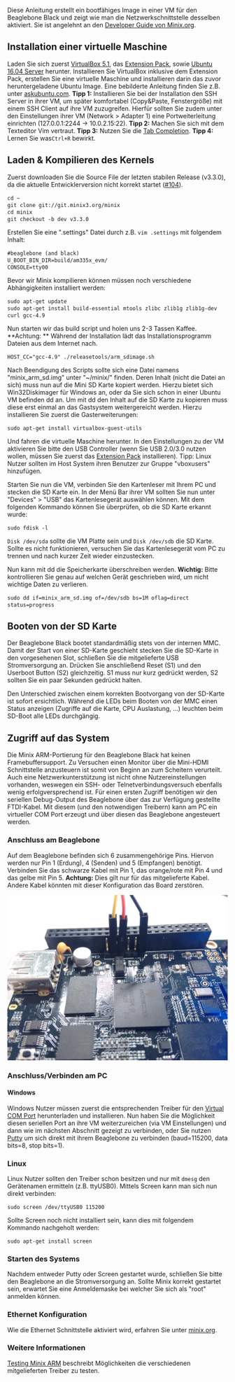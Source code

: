 Diese Anleitung erstellt ein bootfähiges Image in einer VM für den Beaglebone Black und zeigt wie man die Netzwerkschnittstelle desselben aktiviert. Sie ist angelehnt an den [Developer Guide von Minix.org](http://wiki.minix3.org/doku.php?id=developersguide:minixonarm).

## Installation einer virtuelle Maschine
Laden Sie sich zuerst [VirtualBox 5.1](https://www.virtualbox.org/wiki/Downloads), das [Extension Pack](http://download.virtualbox.org/virtualbox/5.1.6/Oracle_VM_VirtualBox_Extension_Pack-5.1.6-110634.vbox-extpack), sowie [Ubuntu 16.04 Server](http://de.releases.ubuntu.com/16.04/ubuntu-16.04-server-i386.iso) herunter. Installieren Sie VirtualBox inklusive dem Extension Pack, erstellen Sie eine virtuelle Maschine und installieren darin das zuvor heruntergeladene Ubuntu Image. Eine bebilderte Anleitung finden Sie z.B. unter [askubuntu.com](http://askubuntu.com/questions/142549/how-to-install-ubuntu-on-virtualbox). **Tipp 1:** Installieren Sie bei der Installation den SSH Server in ihrer VM, um später komfortabel (Copy&Paste, Fenstergröße) mit einem SSH Client auf ihre VM zuzugreifen. Hierfür sollten Sie zudem unter den Einstellungen ihrer VM (Network > Adapter 1) eine Portweiterleitung einrichten (127.0.0.1:2244 -> 10.0.2.15:22). **Tipp 2:** Machen Sie sich mit dem Texteditor Vim vertraut. **Tipp 3:** Nutzen Sie die [Tab Completion](http://www.howtogeek.com/195207/use-tab-completion-to-type-commands-faster-on-any-operating-system/). **Tipp 4:** Lernen Sie was``Ctrl+R`` bewirkt.

## Laden & Kompilieren des Kernels

Zuerst downloaden Sie die Source File der letzten stabilen Release (v3.3.0), da die aktuelle Entwicklerversion nicht korrekt startet ([#104](https://github.com/Stichting-MINIX-Research-Foundation/minix/issues/104)).

```
cd ~
git clone git://git.minix3.org/minix
cd minix
git checkout -b dev v3.3.0
```

Erstellen Sie eine ".settings" Datei durch z.B. ``vim .settings`` mit folgendem Inhalt:

```
#beaglebone (and black)
U_BOOT_BIN_DIR=build/am335x_evm/
CONSOLE=tty00
```

Bevor wir Minix kompilieren können müssen noch verschiedene Abhängigkeiten installiert werden:

```
sudo apt-get update
sudo apt-get install build-essential mtools zlibc zlib1g zlib1g-dev curl gcc-4.9
```

Nun starten wir das build script und holen uns 2-3 Tassen Kaffee. **Achtung: ** Während der Installation lädt das Installationsprogramm Dateien aus dem Internet nach.

```
HOST_CC="gcc-4.9" ./releasetools/arm_sdimage.sh
```

Nach Beendigung des Scripts sollte sich eine Datei namens "minix_arm_sd.img" unter "~/minix/" finden. Deren Inhalt (nicht die Datei an sich) muss nun auf die Mini SD Karte kopiert werden. Hierzu bietet sich Win32Diskimager für Windows an, oder da Sie sich schon in einer Ubuntu VM befinden dd an. Um mit dd den Inhalt auf die SD Karte zu kopieren muss diese erst einmal an das Gastsystem weitergereicht werden. Hierzu installieren Sie zuerst die Gasterweiterungen:

```
sudo apt-get install virtualbox-guest-utils
```

Und fahren die virtuelle Maschine herunter. In den Einstellungen zu der VM aktivieren Sie bitte den USB Controller (wenn Sie USB 2.0/3.0 nutzen wollen, müssen Sie zuerst das [Extension Pack](https://www.virtualbox.org/wiki/Downloads) installieren). Tipp: Linux Nutzer sollten im Host System ihren Benutzer zur Gruppe "vboxusers" hinzufügen.

Starten Sie nun die VM, verbinden Sie den Kartenleser mit Ihrem PC und stecken die SD Karte ein. In der Menü Bar ihrer VM sollten Sie nun unter "Devices" > "USB" das Kartenlesegerät auswählen können. Mit dem folgenden Kommando können Sie überprüfen, ob die SD Karte erkannt wurde:

```
sudo fdisk -l
```

``Disk /dev/sda`` sollte die VM Platte sein und ``Disk /dev/sdb`` die SD Karte. Sollte es nicht funktionieren, versuchen Sie das Kartenlesegerät vom PC zu trennen und nach kurzer Zeit wieder einzustecken.

Nun kann mit dd die Speicherkarte überschreiben werden. **Wichtig:** Bitte kontrollieren Sie genau auf welchen Gerät geschrieben wird, um nicht wichtige Daten zu verlieren.

```
sudo dd if=minix_arm_sd.img of=/dev/sdb bs=1M oflag=direct status=progress
```

## Booten von der SD Karte

Der Beaglebone Black bootet standardmäßig stets von der internen MMC. Damit der Start von einer
SD-Karte geschieht stecken Sie die SD-Karte in den vorgesehenen Slot, schließen Sie die
mitgelieferte USB Stromversorgung an. Drücken Sie anschließend Reset (S1) und den Userboot Button (S2) gleichzeitig. S1 muss nur kurz gedrückt werden, S2 sollten Sie ein paar Sekunden gedrückt halten.

Den Unterschied zwischen einem korrekten Bootvorgang von der SD-Karte ist sofort ersichtlich. Während die LEDs beim Booten von der MMC einen Status anzeigen (Zugriffe auf die Karte, CPU Auslastung, ...) leuchten beim SD-Boot alle LEDs durchgängig.

## Zugriff auf das System

Die Minix ARM-Portierung für den Beaglebone Black hat keinen Framebuffersupport. Zu Versuchen
einen Monitor über die Mini-HDMI Schnittstelle anzusteuern ist somit von Beginn an zum Scheitern
verurteilt. Auch eine Netzwerkunterstützung ist nicht ohne Nutzereinstellungen vorhanden,
weswegen ein SSH- oder Telnetverbindungsversuch ebenfalls wenig erfolgversprechend ist.
Für einen ersten Zugriff benötigen wir den seriellen Debug-Output des Beaglebone über das zur
Verfügung gestellte FTDI-Kabel. Mit diesem (und den notwendigen Treibern) kann am PC ein
virtueller COM Port erzeugt und über diesen das Beaglebone angesteuert werden.

### Anschluss am Beaglebone

Auf dem Beaglebone befinden sich 6 zusammengehörige Pins. Hiervon werden nur Pin 1 (Erdung), 4 (Senden) und 5 (Empfangen) benötigt. Verbinden Sie das schwarze Kabel mit Pin 1, das orange/rote mit Pin 4 und das gelbe mit Pin 5. **Achtung:** Dies gilt nur für das mitgelieferte Kabel. Andere Kabel könnten mit dieser Konfiguration das Board zerstören.

![Anschluss pins](./anschluss.jpg)

### Anschluss/Verbinden am PC

#### Windows

Windows Nutzer müssen zuerst die entsprechenden Treiber für den [Virtual COM Port](http://www.ftdichip.com/Drivers/VCP.htm) herunterladen und installieren. Nun haben Sie die Möglichkeit diesen seriellen Port an ihre VM weiterzureichen (via VM Einstellungen) und dann wie im nächsten Abschnitt gezeigt zu verbinden, oder Sie nutzen [Putty](http://www.chiark.greenend.org.uk/~sgtatham/putty/) um sich direkt mit ihrem Beaglebone zu verbinden (baud=115200, data bits=8, stop bits=1).

### Linux

Linux Nutzer sollten den Treiber schon besitzen und nur mit ``dmesg`` den Gerätenamen ermitteln (z.B. ttyUSB0). Mittels Screen kann man sich nun direkt verbinden:

```
sudo screen /dev/ttyUSB0 115200
```

Sollte Screen noch nicht installiert sein, kann dies mit folgendem Kommando nachgeholt werden:

```
sudo apt-get install screen
```

### Starten des Systems

Nachdem entweder Putty oder Screen gestartet wurde, schließen Sie bitte den Beaglebone an die Stromversorgung an. Sollte Minix korrekt gestartet sein, erwartet Sie eine Anmeldemaske bei welcher Sie sich als "root" anmelden können.

### Ethernet Konfiguration

Wie die Ethernet Schnittstelle aktiviert wird, erfahren Sie unter [minix.org](http://wiki.minix3.org/doku.php?id=developersguide:minixonarm#ethernet_configuration).

### Weitere Informationen

[Testing Minix ARM](http://wiki.minix3.org/doku.php?id=developersguide:testingminixarm) beschreibt Möglichkeiten die verschiedenen mitgelieferten Treiber zu testen.


